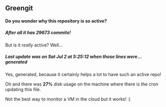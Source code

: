## Greengit

#### Do you wonder why this repository is so active?

##### After all it has 29673 commits!

But is it *really* active? Well...

##### Last update was on Sat Jul 2 at 5:25:12 when those lines were... generated

Yes, generated, because it certainly helps a lot to have such an active repo!

Oh and there was **27%** disk usage on the machine
where there is the cron updating this file.

Not the best way to monitor a VM in the cloud but it works! :)
